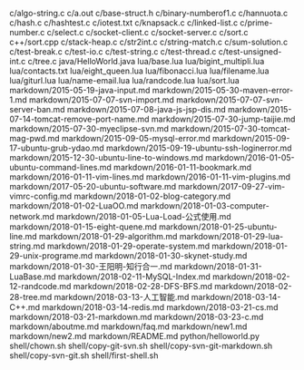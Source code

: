 c/algo-string.c
c/a.out
c/base-struct.h
c/binary-numberof1.c
c/hannuota.c
c/hash.c
c/hashtest.c
c/iotest.txt
c/knapsack.c
c/linked-list.c
c/prime-number.c
c/select.c
c/socket-client.c
c/socket-server.c
c/sort.c
c++/sort.cpp
c/stack-heap.c
c/str2int.c
c/string-match.c
c/sum-solution.c
c/test-break.c
c/test-io.c
c/test-string.c
c/test-thread.c
c/test-unsigned-int.c
c/tree.c
java/HelloWorld.java
lua/base.lua
lua/bigint_multipli.lua
lua/contacts.txt
lua/eight_queen.lua
lua/fibonacci.lua
lua/filename.lua
lua/giturl.lua
lua/name-email.lua
lua/randcode.lua
lua/sort.lua
markdown/2015-05-19-java-input.md
markdown/2015-05-30-maven-error-1.md
markdown/2015-07-07-svn-import.md
markdown/2015-07-07-svn-server-ban.md
markdown/2015-07-08-java-js-jsp-dis.md
markdown/2015-07-14-tomcat-remove-port-name.md
markdown/2015-07-30-jump-taijie.md
markdown/2015-07-30-myeclipse-svn.md
markdown/2015-07-30-tomcat-mag-pwd.md
markdown/2015-09-05-mysql-error.md
markdown/2015-09-17-ubuntu-grub-ydao.md
markdown/2015-09-19-ubuntu-ssh-loginerror.md
markdown/2015-12-30-ubuntu-line-to-windows.md
markdown/2016-01-05-ubuntu-command-lines.md
markdown/2016-01-11-bookmark.md
markdown/2016-01-11-vim-lines.md
markdown/2016-01-11-vim-plugins.md
markdown/2017-05-20-ubuntu-software.md
markdown/2017-09-27-vim-vimrc-config.md
markdown/2018-01-02-blog-category.md
markdown/2018-01-02-LuaOO.md
markdown/2018-01-03-computer-network.md
markdown/2018-01-05-Lua-Load-公式使用.md
markdown/2018-01-15-eight-quene.md
markdown/2018-01-25-ubuntu-line.md
markdown/2018-01-29-algorithm.md
markdown/2018-01-29-lua-string.md
markdown/2018-01-29-operate-system.md
markdown/2018-01-29-unix-programe.md
markdown/2018-01-30-skynet-study.md
markdown/2018-01-30-王阳明-知行合一.md
markdown/2018-01-31-LuaBase.md
markdown/2018-02-11-MySQL-Index.md
markdown/2018-02-12-randcode.md
markdown/2018-02-28-DFS-BFS.md
markdown/2018-02-28-tree.md
markdown/2018-03-13-人工智能.md
markdown/2018-03-14-C++.md
markdown/2018-03-14-redis.md
markdown/2018-03-21-cs.md
markdown/2018-03-21-markdown.md
markdown/2018-03-23-c.md
markdown/aboutme.md
markdown/faq.md
markdown/new1.md
markdown/new2.md
markdown/README.md
python/helloworld.py
shell/chown.sh
shell/copy-git-svn.sh
shell/copy-svn-git-markdown.sh
shell/copy-svn-git.sh
shell/first-shell.sh
